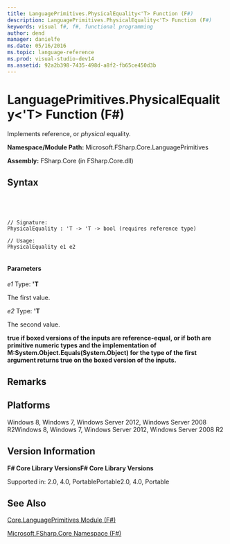 ```yaml
---
title: LanguagePrimitives.PhysicalEquality<'T> Function (F#)
description: LanguagePrimitives.PhysicalEquality<'T> Function (F#)
keywords: visual f#, f#, functional programming
author: dend
manager: danielfe
ms.date: 05/16/2016
ms.topic: language-reference
ms.prod: visual-studio-dev14
ms.assetid: 92a2b398-7435-498d-a8f2-fb65ce450d3b 
---
```


# LanguagePrimitives.PhysicalEquality<'T> Function (F#)

Implements reference, or *physical* equality.

**Namespace/Module Path:** Microsoft.FSharp.Core.LanguagePrimitives

**Assembly:** FSharp.Core (in FSharp.Core.dll)


## Syntax



```




// Signature:
PhysicalEquality : 'T -> 'T -> bool (requires reference type)

// Usage:
PhysicalEquality e1 e2


```





#### Parameters
*e1*
Type: **'T**


The first value.


*e2*
Type: **'T**


The second value.



**true if boxed versions of the inputs are reference-equal, or if both are primitive numeric types and the implementation of M:System.Object.Equals(System.Object) for the type of the first argument returns true on the boxed version of the inputs.**
## Remarks

## Platforms
Windows 8, Windows 7, Windows Server 2012, Windows Server 2008 R2Windows 8, Windows 7, Windows Server 2012, Windows Server 2008 R2


## Version Information
**F# Core Library VersionsF# Core Library Versions**

Supported in: 2.0, 4.0, PortablePortable2.0, 4.0, Portable




## See Also
[Core.LanguagePrimitives Module &#40;F&#35;&#41;](Core.LanguagePrimitives-Module-%5BFSharp%5D.md)

[Microsoft.FSharp.Core Namespace &#40;F&#35;&#41;](Microsoft.FSharp.Core-Namespace-%5BFSharp%5D.md)

